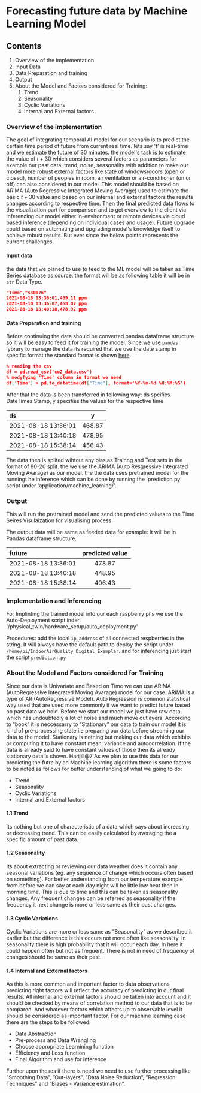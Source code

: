 # Forecasting future data by Machine Learning Model

## Contents

1. Overview of the implementation
 2. Input Data
 3. Data Preparation and training
 4. Output
 5. About the Model and Factors considered for Training:
	 1. Trend
	 2. Seasonality
	 3. Cyclic Variations
	 4. Internal and External factors

[](#section-1)


### Overview of the implementation <a name="section-1"></a>
The goal of integrating temporal AI model for our scenario is to predict the certain time period of future from current real time. lets say '$t$' is real-time and we estimate the future of 30 minutes. the model's task is to estimate the value of $t+30$ which considers several factors as parameters for example our past data, trend, noise, seasonality with addition to make our model more robust external factors like state of windows/doors (open or closed), number of peoples in room, air ventilation or air-conditioner (on or off) can also considered in our model. This model should be based on ARIMA (Auto Regressive Integrated Moving Average) used to estimate the basic $t+30$ value and based on our internal and external factors the results changes according to respective time.
Then the final predicted data flows to the visualization part for comparison and to get overview to the client via inferencing our model either in-environment or remote devices via cloud based inference (depending on individual cases and usage). 
Future upgrade could based on automating and upgrading model's knowledge itself to achieve robust results. But ever since the below points represents the current challenges.


#### Input data
the data that  we planed to use to feed to the ML model will be taken as Time Series database as source. the format will be as following table it will be in `str` Data Type.

```json
"Time","s30076"
2021-08-18 13:36:01,469.11 ppm
2021-08-18 13:36:07,468.87 ppm
2021-08-18 13:40:18,478.92 ppm
```
#### Data Preparation and training

Before continuing the data should be converted pandas dataframe structure so it will be easy to feed it for training the model. Since we use `pandas` lybrary to manage the data its required that we use the date stamp in specific format the standard format is shown [here](https://docs.python.org/3/library/datetime.html#strftime-and-strptime-behavior).

```json
% reading the csv
df = pd.read_csv('co2_data.csv')
% modyfying 'Time' column in format we need 
df['Time'] = pd.to_datetime(df["Time"], format='%Y-%m-%d %H:%M:%S')
```


After that the data is been transferred in following way:
ds spcifies DateTimes Stamp, y specifies the values for the respective time

| ds  				| y   		| 
| :---        			|    :----:   	|     
| 2021-08-18 13:36:01   | 468.87     | 
| 2021-08-18 13:40:18   | 478.95 	|
| 2021-08-18 15:38:14   | 456.43     | 

The data then is splited wihtout any bias as Trainng and Test sets in the format of 80-20 split. the we use the ARIMA (Auto Resgressive Integrated Moving Avarage) as our model.
the the data uses pretrained model for the runningt he inference which can be done by running the 'prediction.py' script under 'application/machine_learning/'.

### Output
This will run the pretrained model and send the predicted values to the Time Seires Visulaization for visualising process.

The output data will be same as feeded data for example: It will be in Pandas dataframe structure.

| future  				| predicted value   		| 
| :---        			|    :----:   	|     
| 2021-08-18 13:36:01   | 478.87     | 
| 2021-08-18 13:40:18   | 448.95 	|
| 2021-08-18 15:38:14   | 406.43     | 

### Implementation and Inferencing
For Implinting the trained model into our each raspberry pi's we use the Auto-Deployment script inder '/physical_twin/hardware_setup/auto_deployment.py'

Procedures:
add the local `ip_address` of all connected respberries in the string. It will always have the default path to deploy the script under `/home/pi/IndoorAirQuality_Digital_Exemplar`. 
and for inferencing just start the script `prediction.py`

### About the Model and Factors considered for Training
Since our data is Univariate and Based on Time we can use ARIMA (AutoRegressive Integrated Moving Avarage) model for our case. ARIMA is a type of AR (AutoRegressive Model). Auto Regression is common statistical way used that are used more commonly if we want to predict future based on past data we hold. Before we start our model we just have raw data which has undoubtedly a lot of noise and much move outlayers. According to “book” it is neccessarry to “Stationary” our data to train our model it is kind of pre-processing state i.e preparing our data before streaming our data to the model. Stationary is nothing but making our data which exhibits or computing it to have constant mean, variance and autocorrelation. If the data is already said to have constant values of those then its already stationary details shown.
Harijill@7
As we plan to use this data for our predicting the futre by an Machine learning algorithm there is some factors to be noted as follows for better understanding of what we going to do:
- Trend
- Seasonality
- Cyclic Variations
- Internal and External factors


#### 1.1 Trend

Its nothing but one of characteristic of a data which says about increasing or decreasing trend. This can be easily calculated by averaging the a specific amount of past data.

#### 1.2 Seasonality

Its about extracting or reviewing our data weather does it contain any seasonal variations (eg. any sequence of change which occurs often based on something). For better understanding from our temperature example from before we can say at each day night will be little low heat then in morning time. This is due to time and this can be taken as seasonality changes. Any frequent changes can be referred as seasonality if the frequency it next change is more or less same as their past changes.
#### 1.3 Cyclic Variations
Cyclic Variations are more or less same as ”Seasonality” as we described it earlier but the difference is this occurs
not more often like seasonality. In seasonality there is high probability that it will occur each day. In here it could happen often but not as frequent. There is not in need of frequency of changes should be same as their past.
#### 1.4 Internal and External factors
As this is more common and important factor to data observations predicting right factors will reflect the accuracy of predicting in our final results. All internal and external factors should be taken into account and it should be checked by means of correlation method to our data that is to be compared. And whatever factors which affects up to observable level it should be considered as important factor. For our machine learning case there are the steps to be followed: 
- Data Abstraction
- Pre-process and Data Wrangling
- Choose appropriate Learnining function
- Efficiency and Loss function
- Final Algorithm and use for inference

Further upon theses if there is need we need to use further processing like ”Smoothing Data”, ”Out-layers”, ”Data Noise Reduction”, ”Regression Techniques” and ”Biases - Variance estimation”.
